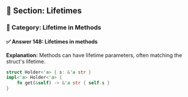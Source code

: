 ## 📘 Section: Lifetimes  
### 🔹 Category: Lifetime in Methods  
#### ✅ Answer 148: Lifetimes in methods

**Explanation:**
Methods can have lifetime parameters, often matching the struct's lifetime.

```rust
struct Holder<'a> { s: &'a str }
impl<'a> Holder<'a> {
    fn get(&self) -> &'a str { self.s }
}
```
